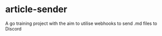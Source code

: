 # article-sender
A go training project with the aim to utilise webhooks to send .md files to Discord
